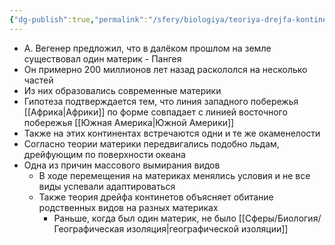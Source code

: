 ```yaml
---
{"dg-publish":true,"permalink":"/sfery/biologiya/teoriya-drejfa-kontinentov/","tags":["Эволюция"]}
---
```


- А. Вегенер предложил, что в далёком прошлом на земле существовал один материк - Пангея
- Он примерно 200 миллионов лет назад раскололся на несколько частей
- Из них образовались современные материки 
- Гипотеза подтверждается тем, что линия западного побережья [[Африка\|Африки]] по форме совпадает с линией восточного побережья [[Южная Америка\|Южной Америки]] 
- Также на этих континентах встречаются одни и те же окаменелости 
- Согласно теории материки передвигались подобно льдам, дрейфующим по поверхности океана 
- Одна из причин массового вымирания видов 
	- В ходе перемещения на материках менялись условия и не все виды успевали адаптироваться
	- Также теория дрейфа континетов объясняет обитание родственных видов на разных материках 
		- Раньше, когда был один материк, не было [[Сферы/Биология/Географическая изоляция\|географической изоляции]]